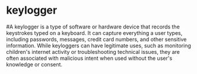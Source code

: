 # keylogger

#A keylogger is a type of software or hardware device that records the keystrokes typed on a keyboard. It can capture everything a user types, including passwords, messages, credit card numbers, and other sensitive information. While keyloggers can have legitimate uses, such as monitoring children's internet activity or troubleshooting technical issues, they are often associated with malicious intent when used without the user's knowledge or consent.
